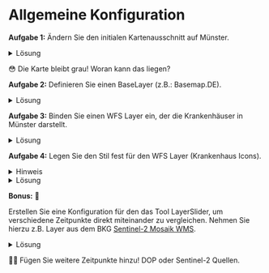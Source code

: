 # Allgemeine Konfiguration


**Aufgabe 1:** Ändern Sie den initialen Kartenausschnitt auf Münster.

<details>

<summary>Lösung</summary>

```json
"mapView": {
    "startCenter": [
        405347,5757331
    ],
    "extent": [
        393694,5748043,421390,5769119
    ]
}
```

</details>

😳 Die Karte bleibt grau! Woran kann das liegen?

**Aufgabe 2:** Definieren Sie einen BaseLayer (z.B.: Basemap.DE).

<details>

<summary>Lösung</summary>


```json
  {
    "id": "basemap-wms",
    "typ": "WMS",
    "name": "Basemap DE",
    "url": "https://sgx.geodatenzentrum.de/wms_basemapde",
    "layers": "de_basemapde_web_raster_farbe",
    "isBaseLayer": true,
    "format": "image/png",
    "version": "1.3.0",
    "singleTile": false,
    "tilesize": 512,
    "transparent": true,
    "transparency": 0,
    "gfiAttributes": "ignore",
    "gfiTheme": "default",
    "legend": true
  },
```

</details>

**Aufgabe 3:** Binden Sie einen WFS Layer ein, der die Krankenhäuser in Münster darstellt.

<details>

<summary>Lösung</summary>

```json
  {
    "id": "hospital",
    "url": "https://www.stadt-muenster.de/ows/mapserv706/poiserv",
    "name": "Krankenhäuser",
    "typ": "WFS",
    "featureType": "krankenhaeuser",
    "version": "2.0.0",
    "featureNS": "http://mapserver.gis.umn.edu/mapserver",
    "featurePrefix": "ms",
    "gfiAttributes": "showAll",
    "layerAttribution": "nicht vorhanden",
    "searchField": "NAME"
  },
```

</details>

**Aufgabe 4:** Legen Sie den Stil fest für den WFS Layer (Krankenhaus Icons).

<details>

<summary>Hinweis</summary>

Schauen Sie in der `style_v3.json` nach einem Stil der den Begriff `krankenhaus` enthält!

</details>

<details>

<summary>Lösung</summary>

```json
  {
    "id": "hospital",
    "url": "https://www.stadt-muenster.de/ows/mapserv706/poiserv",
    "name": "Krankenhäuser",
    "typ": "WFS",
    "featureType": "krankenhaeuser",
    "version": "2.0.0",
    "featureNS": "http://mapserver.gis.umn.edu/mapserver",
    "featurePrefix": "ms",
    "gfiAttributes": "showAll",
    "layerAttribution": "nicht vorhanden",
    "searchField": "NAME",
    "styleId": "1711"
  },
```

Falls der Stil nicht in der `style_v3.json` zu finden ist:

```json
  {
    "styleId": "1711",
    "rules": [
      {
        "style": {
          "type": "icon",
          "clusterType": "icon",
          "imageName": "krankenhaus.png",
          "imageScale": 0.7,
          "clusterImageName": "krankenhaus.png",
          "clusterTextOffsetX": 30,
          "clusterTextOffsetY": 0,
          "clusterTextFillColor": [
            0,
            0,
            255,
            1
          ]
        }
      }
    ]
  }
```

</details>

**Bonus:** 🎁

Erstellen Sie eine Konfiguration für den das Tool LayerSlider, um verschiedene Zeitpunkte direkt miteinander zu vergleichen. Nehmen Sie hierzu z.B. Layer aus dem BKG [Sentinel-2 Mosaik WMS](https://gdz.bkg.bund.de/index.php/default/webdienste/digitale-orthophotos/wms-deutschlandmosaik-aus-sentinel-2-daten-wms-sentinel2-de.html).

<details>

<summary>Lösung</summary>

**Konfiguration der Layer:**

```json
{
  "id": "sentinel2-time-2018",
  "name": "Sentinel-2 Mosaik 2018",
  "url": "https://sgx.geodatenzentrum.de/wms_sentinel2_de?time=2018",
  "typ": "WMS",
  "layers": "rgb",
  "version": "1.1.0",
  "tilesize": 512
},
{
  "id": "sentinel2-time-2021",
  "name": "Sentinel-2 Mosaik 2021",
  "url": "https://sgx.geodatenzentrum.de/wms_sentinel2_de?time=2021",
  "typ": "WMS",
  "layers": "rgb",
  "version": "1.1.0",
  "tilesize": 512
}
```

**Konfiguration des Tools:**

```json
{
    "type": "layerSlider",
    "icon": "bi-hourglass-split",
    "timeInterval": 2000,
    "layerIds": [
        {
            "title": "2018",
            "layerId": "sentinel2-time-2018"
        },
        {
            "title": "2019",
            "layerId": "sentinel2-time-2021"
        }
    ]
}
```

</details>

🎁🎁 Fügen Sie weitere Zeitpunkte hinzu! DOP oder Sentinel-2 Quellen.
